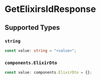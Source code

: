 # GetElixirsIdResponse


## Supported Types

### `string`

```typescript
const value: string = "<value>";
```

### `components.ElixirDto`

```typescript
const value: components.ElixirDto = {};
```

